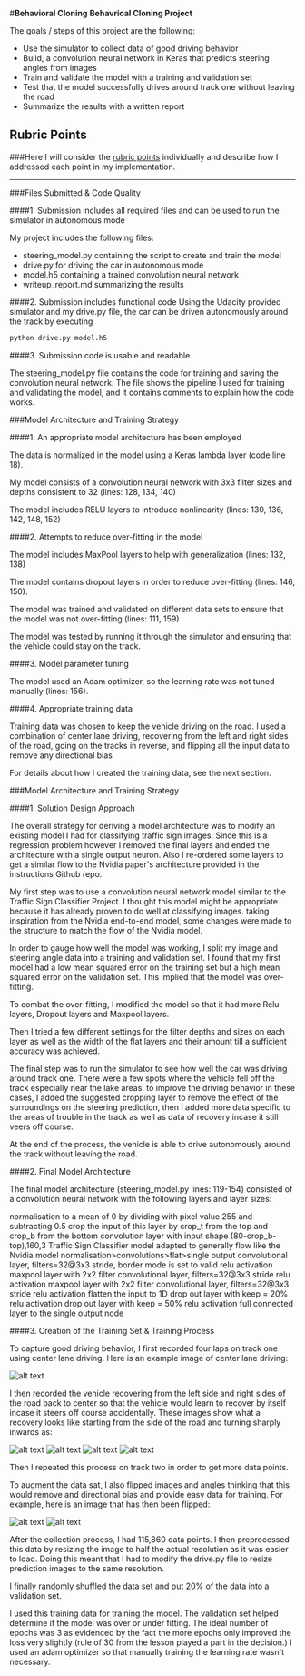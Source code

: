 #**Behavioral Cloning**
**Behavrioal Cloning Project**

The goals / steps of this project are the following:
* Use the simulator to collect data of good driving behavior
* Build, a convolution neural network in Keras that predicts steering angles from images
* Train and validate the model with a training and validation set
* Test that the model successfully drives around track one without leaving the road
* Summarize the results with a written report


[//]: # (Image References)

[image1]: ./examples/center_2017_02_12_19_28_54_611.jpg "Model Visualization"
[image2]: ./examples/center_2017_02_12_19_28_13_724.jpg "Recovery Image"
[image3]: ./examples/center_2017_02_12_19_28_44_633.jpg "Recovery Image"
[image4]: ./examples/left_2017_02_12_19_28_14_506.jpg "Recovery Image"
[image7]: ./examples/recovery.gif "Recovery gif"
[image5]: ./examples/center_2017_02_12_19_28_54_611.jpg "Normal Image"
[image6]: ./examples/center_2017_02_12_19_28_54_611_flip.jpg "Flipped Image"

## Rubric Points
###Here I will consider the [rubric points](https://review.udacity.com/#!/rubrics/432/view) individually and describe how I addressed each point in my implementation.  

---
###Files Submitted & Code Quality

####1. Submission includes all required files and can be used to run the simulator in autonomous mode

My project includes the following files:
* steering_model.py containing the script to create and train the model
* drive.py for driving the car in autonomous mode
* model.h5 containing a trained convolution neural network
* writeup_report.md summarizing the results

####2. Submission includes functional code
Using the Udacity provided simulator and my drive.py file, the car can be driven autonomously around the track by executing
```sh
python drive.py model.h5
```

####3. Submission code is usable and readable

The steering_model.py file contains the code for training and saving the convolution neural network. The file shows the pipeline I used for training and validating the model, and it contains comments to explain how the code works.

###Model Architecture and Training Strategy

####1. An appropriate model architecture has been employed

The data is normalized in the model using a Keras lambda layer (code line 18).

My model consists of a convolution neural network with 3x3 filter sizes and depths consistent to 32 (lines: 128, 134, 140)

The model includes RELU layers to introduce nonlinearity (lines: 130, 136, 142, 148, 152)

####2. Attempts to reduce over-fitting in the model

The model includes MaxPool layers to help with generalization (lines: 132, 138)

The model contains dropout layers in order to reduce over-fitting (lines: 146, 150).

The model was trained and validated on different data sets to ensure that the model was not over-fitting (lines: 111, 159)

The model was tested by running it through the simulator and ensuring that the vehicle could stay on the track.

####3. Model parameter tuning

The model used an Adam optimizer, so the learning rate was not tuned manually (lines: 156).

####4. Appropriate training data

Training data was chosen to keep the vehicle driving on the road. I used a combination of center lane driving, recovering from the left and right sides of the road, going on the tracks in reverse, and flipping all the input data to remove any directional bias

For details about how I created the training data, see the next section.

###Model Architecture and Training Strategy

####1. Solution Design Approach

The overall strategy for deriving a model architecture was to modify an existing model
I had for classifying traffic sign images. Since this is a regression problem however I
removed the final layers and ended the architecture with a single output neuron. Also I re-ordered some layers to get a similar flow to the Nvidia paper's architecture provided in the instructions Github repo.

My first step was to use a convolution neural network model similar to the Traffic Sign Classifier Project. I thought this model might be appropriate because it has already proven to do well at classifying images. taking inspiration from the Nvidia end-to-end model, some changes were made to the structure to match the flow of the Nvidia model.

In order to gauge how well the model was working, I split my image and steering angle data into a training and validation set. I found that my first model had a low mean squared error on the training set but a high mean squared error on the validation set. This implied that the model was over-fitting.

To combat the over-fitting, I modified the model so that it had more Relu layers, Dropout layers and Maxpool layers.

Then I tried a few different settings for the filter depths and sizes on each layer as well as the width of the flat layers and their amount till a sufficient accuracy was achieved.

The final step was to run the simulator to see how well the car was driving around track one. There were a few spots where the vehicle fell off the track especially near the lake areas. to improve the driving behavior in these cases, I added the suggested cropping layer to remove the effect of the surroundings on the steering prediction, then I added more data specific to the areas of trouble in the track as well as data of recovery incase it still veers off course.

At the end of the process, the vehicle is able to drive autonomously around the track without leaving the road.

####2. Final Model Architecture

The final model architecture (steering_model.py lines: 119-154) consisted of a convolution neural network with the following layers and layer sizes:

normalisation to a mean of 0 by dividing with pixel value 255 and subtracting 0.5
crop the input of this layer by crop_t from the top and crop_b from the bottom
convolution layer with input shape (80-crop_b-top),160,3
Traffic Sign Classifier model adapted to generally flow like the Nvidia model
normalisation>convolutions>flat>single output
convolutional layer, filters=32@3x3 stride, border mode is set to valid
relu activation
maxpool layer with 2x2 filter
convolutional layer, filters=32@3x3 stride
relu activation
maxpool layer with 2x2 filter
convolutional layer, filters=32@3x3 stride
relu activation
flatten the input to 1D
drop out layer with keep = 20%
relu activation
drop out layer with keep = 50%
relu activation
full connected layer to the single output node

####3. Creation of the Training Set & Training Process

To capture good driving behavior, I first recorded four laps on track one using center lane driving. Here is an example image of center lane driving:

![alt text][image5]

I then recorded the vehicle recovering from the left side and right sides of the road back to center so that the vehicle would learn to recover by itself incase it steers off course accidentally. These images show what a recovery looks like starting from the side of the road and turning sharply inwards as:

![alt text][image2]
![alt text][image3]
![alt text][image4]
![alt text][image7]

Then I repeated this process on track two in order to get more data points.

To augment the data sat, I also flipped images and angles thinking that this would remove and directional bias and provide easy data for training. For example, here is an image that has then been flipped:

![alt text][image5]
![alt text][image6]

After the collection process, I had 115,860 data points. I then preprocessed this data by resizing the image to half the actual resolution as it was easier to load. Doing this meant that I had to modify the drive.py file to resize prediction images to the same resolution.

I finally randomly shuffled the data set and put 20% of the data into a validation set.

I used this training data for training the model. The validation set helped determine if the model was over or under fitting. The ideal number of epochs was 3 as evidenced by the fact the more epochs only improved the loss very slightly (rule of 30 from the lesson played a part in the decision.) I used an adam optimizer so that manually training the learning rate wasn't necessary.
